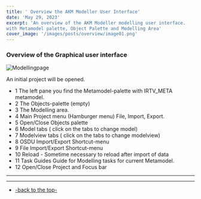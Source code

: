 ```yaml
---
title: ' Overview the AKM Modeller User Interface'
date: 'May 29, 2023'
excerpt: 'An overview of the AKM Modeller modelling user interface.
with Metamodel palette, Object Palette and Modelling Area'
cover_image: '/images/posts/overview/image01.png'
---
```


### Overview of the Graphical user interface

![Modellingpage](/images/posts/overview/image01.png)


An initial project will be opened. 
- 1 The left pane you find the Metamodel-palette with IRTV_META metamodel.
- 2 The Objects-palette (empty) 
- 3 The Modelling area.
- 4 Main Project menu (Hamburger menu) File, Import, Export.
- 5 Open/Close Objects palette
- 6 Model tabs ( click on the tabs to change model)
- 7 Modelview tabs ( click on the tabs to change modelview)
- 8 OSDU Import/Export Shortcut-menu
- 9 File Import/Export Shortcut-menu
- 10 Reload - Sometime necessary to reload after import of data
- 11 Task Guides Guide for Modelling tasks for current Metamodel.
- 12 Open/Close Project and Focus bar

---

---
 - [-back to the top-](#introduction)